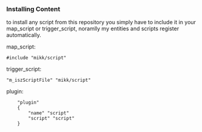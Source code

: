 ### Installing Content

to install any script from this repository you simply have to include it in your map_script or trigger_script, noramlly my entities and scripts register automatically.

map_script:
```angelscript
#include "mikk/script"
```
trigger_script:
```angelscript
"m_iszScriptFile" "mikk/script"
```
plugin:
```angelscript
	"plugin"
	{
		"name" "script"
		"script" "script"
	}
```
